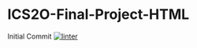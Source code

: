 # ICS2O-Final-Project-HTML
Initial Commit
[![linter](https://github.com/Hashir14/ICS2O-Final-Project-HTML/workflows/linter/badge.svg)](https://github.com/marketplace/actions/super-linter)
